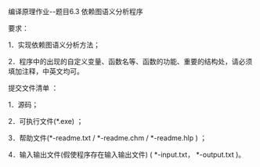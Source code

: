 编译原理作业--题目6.3 依赖图语义分析程序




 

要求：

1．实现依赖图语义分析方法；

2．程序中的出现的自定义变量、函数名等、函数的功能、重要的结构处，请必须填加注释，中英文均可。

 

提交文件清单 ：



1．源码；

2．可执行文件(*.exe) ；

3．帮助文件(*-readme.txt  / *-readme.chm  /  *-readme.hlp ) ；

4．输入输出文件(假使程序存在输入输出文件) ( *-input.txt， *-output.txt )。